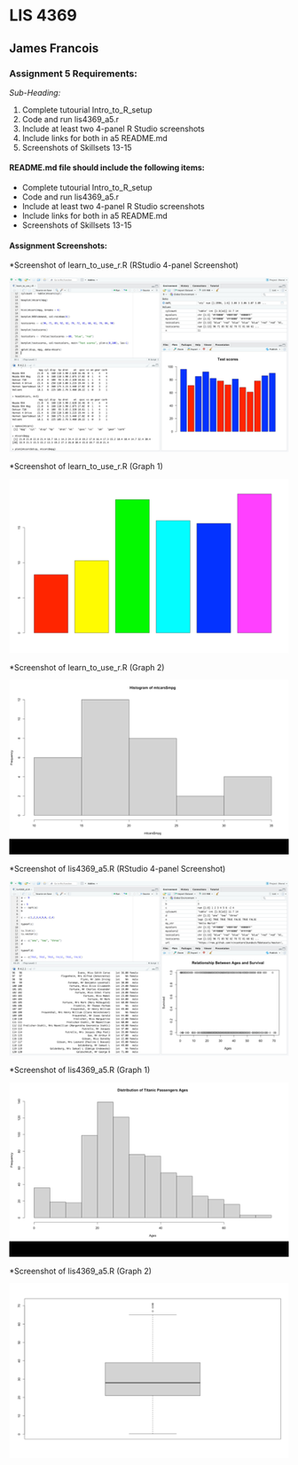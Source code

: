 # LIS 4369 

## James Francois

### Assignment 5 Requirements:

*Sub-Heading:*

1. Complete tutourial Intro_to_R_setup
2. Code and run lis4369_a5.r
3. Include at least two 4-panel R Studio screenshots
4. Include links for both in a5 README.md
5. Screenshots of Skillsets 13-15

#### README.md file should include the following items:

* Complete tutourial Intro_to_R_setup
* Code and run lis4369_a5.r
* Include at least two 4-panel R Studio screenshots
* Include links for both in a5 README.md
* Screenshots of Skillsets 13-15

#### Assignment Screenshots:

*Screenshot of learn_to_use_r.R (RStudio 4-panel Screenshot) 

![4 Panels](img/tutorial.png)

*Screenshot of learn_to_use_r.R (Graph 1)

![Graph 1](img/a5_3.png)

*Screenshot of learn_to_use_r.R (Graph 2)

![Graph 2](img/a5_4.png)

*Screenshot of lis4369_a5.R (RStudio 4-panel Screenshot) 

![4 panels](img/a5.png)

*Screenshot of lis4369_a5.R (Graph 1)

![Graph 1](img/a5_1.png)

*Screenshot of lis4369_a5.R (Graph 2)

![Graph 2](img/a5_2.png)



